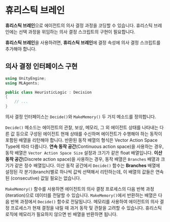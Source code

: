 # 휴리스틱 브레인

**휴리스틱 브레인**으로 에이전트의 의사 결정 과정을 코딩할 수 있습니다. 휴리스틱 브레인에는 선택 과정을 위임하는 의사 결정 스크립트의 구현이 필요합니다.

**휴리스틱 브레인**을 사용하려면, **휴리스틱 브레인**에 결정 속성에 의사 결정 스크립트를 추가해야 합니다.

## 의사 결정 인터페이스 구현

```csharp
using UnityEngine;
using MLAgents;

public class HeuristicLogic : Decision
{
    // ...
}
```

의사 결정 인터페이스는 `Decide()`와 `MakeMemory()` 두 가지 메소드를 정의합니다.

`Decide()` 메소드는 에이전트의 관찰, 보상, 메모리, 그 외 에이전트 상태를 나타내는 다른 값 등으로 구성된 에이전트 현재 상태를 수신하며 에이전트가 수행해야 하는 동작이 포함된 배열을 리턴해야 합니다. 반환된 동작 배열의 형식은 Vector Action Space Type에 따라 다릅니다. **연속 동작 공간**(Continuous action space)을 사용하는 경우, 동작 배열은 `Vector Action Space Size` 설정과 크기가 같은 float 배열입니다. **이산 동작 공간**(Discrete action space)을 사용하는 경우, 동작 배열은 `Branches` 배열과 크기가 같은 정수 배열입니다. 이산 동작 공간에서 `Decide()` 함수는 **Branches** 배열에 설정된 각 분기(branch)별로 하나씩 값씩 선택해서  리턴하는데, 이 배열의 값들은 연속된 (consecutive) 값일 필요는 없습니다.

`MakeMemory()` 함수를 사용하면 에이전트의 의사 결정 프로세스의 다음 반복 과정(iteration)으로 데이터를 전달할 수 있습니다. `MakeMemory()`에서 반환하는 배열은 다음 반복 과정에서 `Decide()` 함수로 전달됩니다. 메모리를 사용하여 에이전트의 의사 결정 프로세스가 현재 결정을 내릴 때 과거 동작 및 관찰을 고려할 수 있습니다. 휴리스틱 로직에 메모리가 필요하지 않으면 빈 배열을 반환하면 됩니다.

